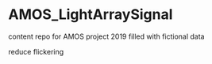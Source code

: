 # AMOS_LightArraySignal
content repo for AMOS project 2019 filled with fictional data

reduce flickering
